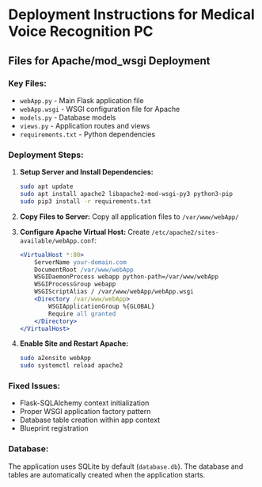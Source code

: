 # Deployment Instructions for Medical Voice Recognition PC

## Files for Apache/mod_wsgi Deployment

### Key Files:
- `webApp.py` - Main Flask application file 
- `webApp.wsgi` - WSGI configuration file for Apache
- `models.py` - Database models
- `views.py` - Application routes and views
- `requirements.txt` - Python dependencies

### Deployment Steps:

1. **Setup Server and Install Dependencies:**
   ```bash
   sudo apt update
   sudo apt install apache2 libapache2-mod-wsgi-py3 python3-pip
   sudo pip3 install -r requirements.txt
   ```

2. **Copy Files to Server:**
   Copy all application files to `/var/www/webApp/`

3. **Configure Apache Virtual Host:**
   Create `/etc/apache2/sites-available/webApp.conf`:
   ```apache
   <VirtualHost *:80>
       ServerName your-domain.com
       DocumentRoot /var/www/webApp
       WSGIDaemonProcess webapp python-path=/var/www/webApp
       WSGIProcessGroup webapp
       WSGIScriptAlias / /var/www/webApp/webApp.wsgi
       <Directory /var/www/webApp>
           WSGIApplicationGroup %{GLOBAL}
           Require all granted
       </Directory>
   </VirtualHost>
   ```

4. **Enable Site and Restart Apache:**
   ```bash
   sudo a2ensite webApp
   sudo systemctl reload apache2
   ```

### Fixed Issues:
- Flask-SQLAlchemy context initialization
- Proper WSGI application factory pattern
- Database table creation within app context
- Blueprint registration

### Database:
The application uses SQLite by default (`database.db`). The database and tables are automatically created when the application starts.